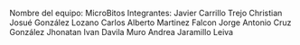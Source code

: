 Nombre del equipo: MicroBitos
Integrantes:
Javier Carrillo Trejo
Christian Josué González Lozano
Carlos Alberto Martinez Falcon
Jorge Antonio Cruz González
Jhonatan Ivan Davila Muro
Andrea Jaramillo Leiva
